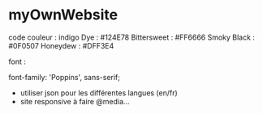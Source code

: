# myOwnWebsite

code couleur :
indigo Dye      : #124E78
Bittersweet     : #FF6666
Smoky Black     : #0F0507
Honeydew        : #DFF3E4

font :
<link rel="preconnect" href="https://fonts.googleapis.com">
<link rel="preconnect" href="https://fonts.gstatic.com" crossorigin>
<link href="https://fonts.googleapis.com/css2?family=Poppins:wght@200&display=swap" rel="stylesheet">
font-family: 'Poppins', sans-serif;

- utiliser json pour les différentes langues (en/fr)
- site responsive à faire @media...